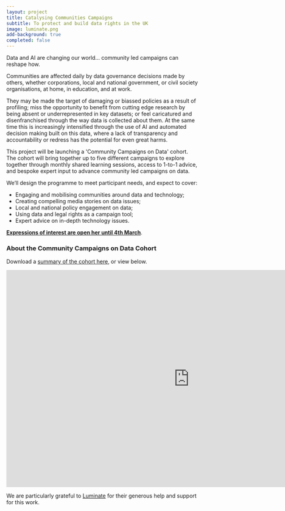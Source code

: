 ```yaml
---
layout: project
title: Catalysing Communities Campaigns
subtitle: To protect and build data rights in the UK
image: luminate.png
add-background: true
completed: false
---
```


Data and AI are changing our world… community led campaigns can reshape how.

<!--more-->

Communities are affected daily by data governance decisions made by others, whether corporations, local and national government, or civil society organisations, at home, in education, and at work.

They may be made the target of damaging or biassed policies as a result of profiling; miss the opportunity to benefit from cutting edge research by being absent or underrepresented in key datasets; or feel caricatured and disenfranchised through the way data is collected about them. At the same time this is increasingly intensified through the use of AI and automated decision making built on this data, where a lack of transparency and accountability or redress has the potential for even great harms.

This project will be launching a 'Community Campaigns on Data' cohort. The cohort will bring together up to five different campaigns to explore together through monthly shared learning sessions, access to 1-to-1 advice, and bespoke expert input to advance community led campaigns on data. 

We’ll design the programme to meet participant needs, and expect to cover: 

* Engaging and mobilising communities around data and technology; 
* Creating compelling media stories on data issues; 
* Local and national policy engagement on data;
* Using data and legal rights as a campaign tool;
* Expert advice on in-depth technology issues.

**[Expressions of interest are open her until 4th March](https://docs.google.com/forms/d/e/1FAIpQLSeQe0Yf5hbj5e79gemoB8Ar0uI3Q6_E6rVnG03w2KHjPCPqmQ/viewform?usp=sf_link)**.

### About the Community Campaigns on Data Cohort

Download a [summary of the cohort here]({{site.url}}/assets/projects/2024_Community_Data_Campaigns_Cohort.pdf), or view below. 

<iframe src="https://docs.google.com/presentation/d/e/2PACX-1vSj-8HP-CnBpAsdHrg3_IGrzMVC8zwDuP_cONrmlH1fDgU7BqcKiCY2QusEPfcCMfmf7A_79pzciwly/embed?start=false&loop=false&delayms=30000" frameborder="0" width="960" height="569" allowfullscreen="true" mozallowfullscreen="true" webkitallowfullscreen="true"></iframe>


We are particularly grateful to [Luminate](https://www.luminategroup.com/) for their generous help and support for this work.
